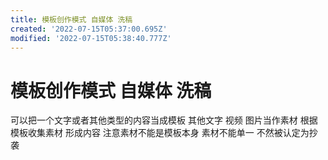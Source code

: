 ```yaml
---
title: 模板创作模式 自媒体 洗稿
created: '2022-07-15T05:37:00.695Z'
modified: '2022-07-15T05:38:40.777Z'
---
```


# 模板创作模式 自媒体 洗稿

可以把一个文字或者其他类型的内容当成模板 其他文字 视频 图片当作素材 根据模板收集素材 形成内容 注意素材不能是模板本身 素材不能单一 不然被认定为抄袭
